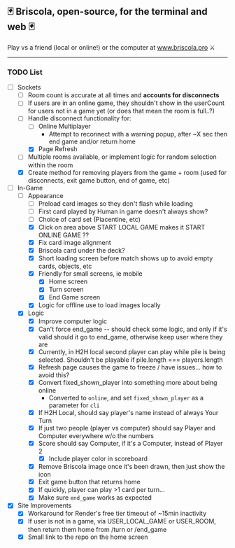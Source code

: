 ## 🃏    Briscola, open-source, for the terminal and web    🃏

Play vs a friend (local or online!) or the computer at www.briscola.pro ⚔️



---



### TODO List
- [ ] Sockets
  - [ ] Room count is accurate at all times and **accounts for disconnects**
  - [ ] If users are in an online game, they shouldn't show in the userCount for users not in a game yet (or does that mean the room is full..?)
  - [ ] Handle disconnect functionality for:
      - [ ] Online Multiplayer
        - Attempt to reconnect with a warning popup, after ~X sec then end game and/or return home
      - [x] Page Refresh
  - [ ] Multiple rooms available, or implement logic for random selection within the room
  - [x] Create method for removing players from the game + room (used for disconnects, exit game button, end of game, etc)

- [ ] In-Game
  - [ ] Appearance
    - [ ] Preload card images so they don't flash while loading
    - [ ] First card played by Human in game doesn't always show?
    - [ ] Choice of card set (Piacentine, etc)
    - [x] Click on area above START LOCAL GAME makes it START ONLINE GAME ??
    - [x] Fix card image alignment
    - [x] Briscola card under the deck?
    - [x] Short loading screen before match shows up to avoid empty cards, objects, etc
    - [x] Friendly for small screens, ie mobile
      - [x] Home screen
      - [x] Turn screen
      - [x] End Game screen
    - [x] Logic for offline use to load images locally
  - [x] Logic
    - [x] Improve computer logic
    - [x] Can't force end_game -- should check some logic, and only if it's valid should it go to end_game, otherwise keep user where they are
    - [x] Currently, in H2H local second player can play while pile is being selected. Shouldn't be playable if pile.length === players.length
    - [x] Refresh page causes the game to freeze / have issues... how to avoid this?
    - [x] Convert fixed_shown_player into something more about being online
      - Converted to `online`, and set `fixed_shown_player` as a parameter for `cli`
    - [x] If H2H Local, should say player's name instead of always Your Turn
    - [x] If just two people (player vs computer) should say Player and Computer everywhere w/o the numbers
    - [x] Score should say Computer, if it's a Computer, instead of Player 2
      - [x] Include player color in scoreboard
    - [x] Remove Briscola image once it's been drawn, then just show the icon
    - [x] Exit game button that returns home
    - [x] If quickly, player can play >1 card per turn...
    - [x] Make sure `end_game` works as expected

- [x] Site Improvements
  - [x] Workaround for Render's free tier timeout of ~15min inactivity
  - [x] If user is not in a game, via USER_LOCAL_GAME or USER_ROOM, then return them home from /turn or /end_game
  - [x] Small link to the repo on the home screen
